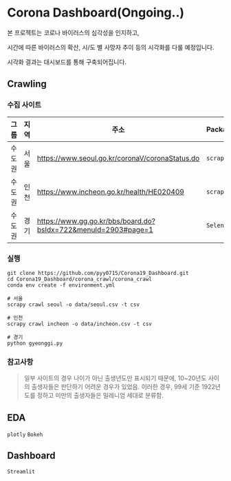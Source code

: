 # Corona Dashboard(Ongoing..)

본 프로젝트는 코로나 바이러스의 심각성을 인지하고,

시간에 따른 바이러스의 확산, 시/도 별 사망자 추이 등의 시각화를 다룰 예정입니다.

시각화 결과는 대시보드를 통해 구축되어집니다.


## Crawling

### 수집 사이트
| 그룹   | 지역 | 주소                                                           | Package    | Code |
|--------|------|----------------------------------------------------------------|------------|------|
| 수도권 | 서울 | https://www.seoul.go.kr/coronaV/coronaStatus.do                | `scrapy`   |      |
| 수도권 | 인천 | https://www.incheon.go.kr/health/HE020409                      | `scrapy`   |      |
| 수도권 | 경기 | https://www.gg.go.kr/bbs/board.do?bsIdx=722&menuId=2903#page=1 | `Selenium` |      |


### 실행
```
git clone https://github.com/pyy0715/Corona19_Dashboard.git
cd Corona19_Dashboard/corona_crawl/corona_crawl
conda env create -f environment.yml

# 서울
scrapy crawl seoul -o data/seoul.csv -t csv

# 인천
scrapy crawl incheon -o data/incheon.csv -t csv

# 경기
python gyeonggi.py
```

### 참고사항

> 일부 사이트의 경우 나이가 아닌 출생년도만 표시되기 때문에, 
> 10~20년도 사이의 출생자들은 판단하기 어려운 경우가 있었음.
> 이러한 경우, 99세 기준 1922년도를 정하고 미만의 출생자들은 밀레니엄 세대로 분류함.



## EDA
`plotly`
`Bokeh`

## Dashboard
`Streamlit`
